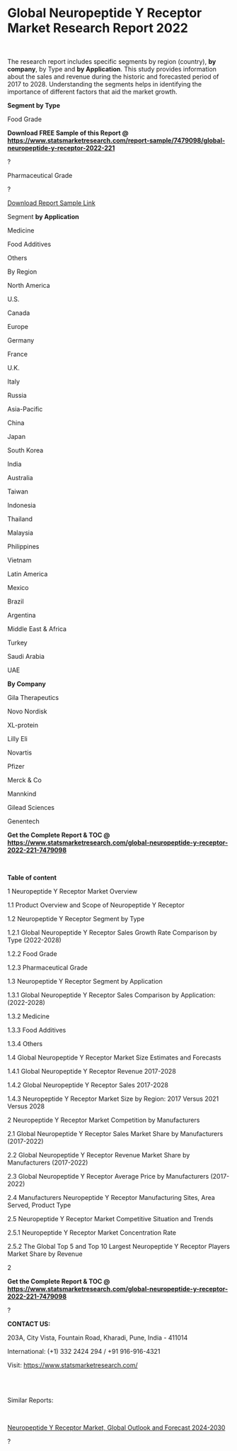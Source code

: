 <h1>Global Neuropeptide Y Receptor Market Research Report 2022</h1><br/><p>The research report includes specific segments by region (country), <strong>by company</strong>, by Type and <strong>by Application</strong>. This study provides information about the sales and revenue during the historic and forecasted period of 2017 to 2028. Understanding the segments helps in identifying the importance of different factors that aid the market growth.</p>
 
 
 
 <p><strong>Segment by Type</strong></p>
 
 
 
 <p>Food Grade</p>
 
 
 
 <div><b>Download FREE Sample of this Report @ <a href="https://www.statsmarketresearch.com/download-free-sample/7479098/global-neuropeptide-y-receptor-2022-221">https://www.statsmarketresearch.com/report-sample/7479098/global-neuropeptide-y-receptor-2022-221</a></b></div>
 
 
 
 <p>? </p>
 
 
 
 <p>Pharmaceutical Grade</p>
 
 
 
 <p>? </p>
 
 
 
 <p><a href="https://www.statsmarketresearch.com/download-free-sample/7479098/global-neuropeptide-y-receptor-2022-221">Download Report Sample Link</a></p>
 
 
 
 <p>Segment <strong>by Application</strong></p>
 
 
 
 <p>Medicine</p>
 
 
 
 <p>Food Additives</p>
 
 
 
 <p>Others</p>
 
 
 
 <p>By Region</p>
 
 
 
 <p>North America</p>
 
 
 
 <p>U.S.</p>
 
 
 
 <p>Canada</p>
 
 
 
 <p>Europe</p>
 
 
 
 <p>Germany</p>
 
 
 
 <p>France</p>
 
 
 
 <p>U.K.</p>
 
 
 
 <p>Italy</p>
 
 
 
 <p>Russia</p>
 
 
 
 <p>Asia-Pacific</p>
 
 
 
 <p>China</p>
 
 
 
 <p>Japan</p>
 
 
 
 <p>South Korea</p>
 
 
 
 <p>India</p>
 
 
 
 <p>Australia</p>
 
 
 
 <p>Taiwan</p>
 
 
 
 <p>Indonesia</p>
 
 
 
 <p>Thailand</p>
 
 
 
 <p>Malaysia</p>
 
 
 
 <p>Philippines</p>
 
 
 
 <p>Vietnam</p>
 
 
 
 <p>Latin America</p>
 
 
 
 <p>Mexico</p>
 
 
 
 <p>Brazil</p>
 
 
 
 <p>Argentina</p>
 
 
 
 <p>Middle East & Africa</p>
 
 
 
 <p>Turkey</p>
 
 
 
 <p>Saudi Arabia</p>
 
 
 
 <p>UAE</p>
 
 
 
 <p><strong>By Company</strong></p>
 
 
 
 <p>Gila Therapeutics</p>
 
 
 
 <p>Novo Nordisk</p>
 
 
 
 <p>XL-protein</p>
 
 
 
 <p>Lilly Eli</p>
 
 
 
 <p>Novartis</p>
 
 
 
 <p>Pfizer</p>
 
 
 
 <p>Merck & Co</p>
 
 
 
 <p>Mannkind</p>
 
 
 
 <p>Gilead Sciences</p>
 
 
 
 <p>Genentech</p>
 
 
 
 <div><b>Get the Complete Report & TOC @ <a href="https://www.statsmarketresearch.com/global-neuropeptide-y-receptor-2022-221-7479098">https://www.statsmarketresearch.com/global-neuropeptide-y-receptor-2022-221-7479098</a></b></div>
 
 
 
 <p><br />
 
 <b>Table of content</b></p>
 
 
 
 <p>1 Neuropeptide Y Receptor Market Overview<br />
 
 1.1 Product Overview and Scope of Neuropeptide Y Receptor<br />
 
 1.2 Neuropeptide Y Receptor Segment by Type<br />
 
 1.2.1 Global Neuropeptide Y Receptor Sales Growth Rate Comparison by Type (2022-2028)<br />
 
 1.2.2 Food Grade<br />
 
 1.2.3 Pharmaceutical Grade<br />
 
 1.3 Neuropeptide Y Receptor Segment by Application<br />
 
 1.3.1 Global Neuropeptide Y Receptor Sales Comparison by Application: (2022-2028)<br />
 
 1.3.2 Medicine<br />
 
 1.3.3 Food Additives<br />
 
 1.3.4 Others<br />
 
 1.4 Global Neuropeptide Y Receptor Market Size Estimates and Forecasts<br />
 
 1.4.1 Global Neuropeptide Y Receptor Revenue 2017-2028<br />
 
 1.4.2 Global Neuropeptide Y Receptor Sales 2017-2028<br />
 
 1.4.3 Neuropeptide Y Receptor Market Size by Region: 2017 Versus 2021 Versus 2028<br />
 
 2 Neuropeptide Y Receptor Market Competition by Manufacturers<br />
 
 2.1 Global Neuropeptide Y Receptor Sales Market Share by Manufacturers (2017-2022)<br />
 
 2.2 Global Neuropeptide Y Receptor Revenue Market Share by Manufacturers (2017-2022)<br />
 
 2.3 Global Neuropeptide Y Receptor Average Price by Manufacturers (2017-2022)<br />
 
 2.4 Manufacturers Neuropeptide Y Receptor Manufacturing Sites, Area Served, Product Type<br />
 
 2.5 Neuropeptide Y Receptor Market Competitive Situation and Trends<br />
 
 2.5.1 Neuropeptide Y Receptor Market Concentration Rate<br />
 
 2.5.2 The Global Top 5 and Top 10 Largest Neuropeptide Y Receptor Players Market Share by Revenue<br />
 
 2</p>
 
 
 
 <div><b>Get the Complete Report & TOC @ <a href="https://www.statsmarketresearch.com/global-neuropeptide-y-receptor-2022-221-7479098">https://www.statsmarketresearch.com/global-neuropeptide-y-receptor-2022-221-7479098</a></b></div>
 
 
 
 <p>? </p>
 
 
 
 <p><b>CONTACT US:</b><br />
 
 203A, City Vista, Fountain Road, Kharadi, Pune, India - 411014<br />
 
 International: (+1) 332 2424 294 / +91 916-916-4321<br />
 
 Visit: <a href="https://www.statsmarketresearch.com/">https://www.statsmarketresearch.com/</a><br />
 
 <br />
 
 <br />
 
 Similar Reports:<br />
 
 <br />
 
 <a href="https://www.statsmarketresearch.com/global-neuropeptide-y-receptor-forecast-2024-2030-190-7926537">Neuropeptide Y Receptor Market, Global Outlook and Forecast 2024-2030</a><br />
 
 ? </p>